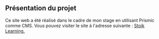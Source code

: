 ## Présentation du projet
Ce site web a été réalisé dans le cadre de mon stage en utilisant Prismic comme CMS. Vous pouvez visiter le site à l'adresse suivante : [Stoik Learning.](https://stoik-learning.vercel.app/)
